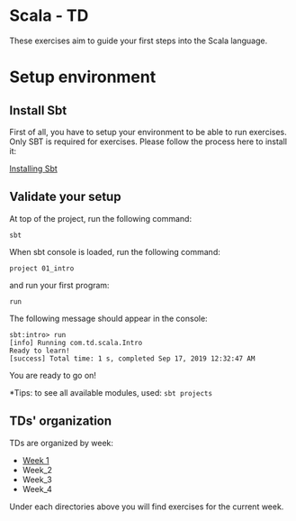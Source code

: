 # Scala - TD

These exercises aim to guide your first steps into the Scala language.

# Setup environment

## Install Sbt
First of all, you have to setup your environment to be able to run exercises.
Only SBT is required for exercises. Please follow the process here to install it:

[Installing Sbt](https://www.scala-sbt.org/1.x/docs/Setup.html)


## Validate your setup

At top of the project, run the following command:

    sbt

When sbt console is loaded, run the following command:

    project 01_intro

and run your first program:

    run

The following message should appear in the console:

    sbt:intro> run
    [info] Running com.td.scala.Intro
    Ready to learn!
    [success] Total time: 1 s, completed Sep 17, 2019 12:32:47 AM

You are ready to go on!

*Tips: to see all available modules, used: `sbt projects`

## TDs' organization

TDs are organized by week:

- [Week 1](week_1/01_Classes/README.md)
- Week_2
- Week_3
- Week_4

Under each directories above you will find exercises for the current week.
